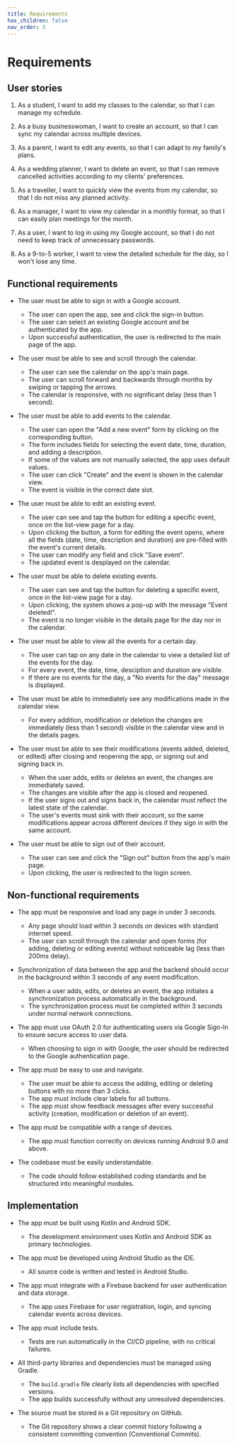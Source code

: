 ```yaml
---
title: Requirements
has_children: false
nav_order: 3
---
```


# Requirements

## User stories

1. As a student, I want to add my classes to the calendar, so that I can manage my schedule.

2. As a busy businesswoman, I want to create an account, so that I can sync my calendar across multiple devices.

3. As a parent, I want to edit any events, so that I can adapt to my family's plans.

4. As a wedding planner, I want to delete an event, so that I can remove cancelled activities according to my clients' preferences.

5. As a traveller, I want to quickly view the events from my calendar, so that I do not miss any planned activity.

6. As a manager, I want to view my calendar in a monthly format, so that I can easily plan meetings for the month.

7. As a user, I want to log in using my Google account, so that I do not need to keep track of unnecessary passwords.

8. As a 9-to-5 worker, I want to view the detailed schedule for the day, so I won't lose any time.

## Functional requirements

- The user must be able to sign in with a Google account.
    * The user can open the app, see and click the sign-in button.
    * The user can select an existing Google account and be authenticated by the app.
    * Upon successful authentication, the user is redirected to the main page of the app.

- The user must be able to see and scroll through the calendar.
    * The user can see the calendar on the app's main page.
    * The user can scroll forward and backwards through months by swiping or tapping the arrows.
    * The calendar is responsive, with no significant delay (less than 1 second).

- The user must be able to add events to the calendar.
    * The user can open the "Add a new event" form by clicking on the corresponding button.
    * The form includes fields for selecting the event date, time, duration, and adding a description.
    * If some of the values are not manually selected, the app uses default values.
    * The user can click "Create" and the event is shown in the calendar view.
    * The event is visible in the correct date slot.

- The user must be able to edit an existing event.
    * The user can see and tap the button for editing a specific event, once on the list-view page for a day.
    * Upon clicking the button, a form for editing the event opens, where all the fields (date, time, description and duration) are pre-filled with the event's current details.
    * The user can modify any field and click "Save event".
    * The updated event is desplayed on the calendar.

- The user must be able to delete existing events.
    * The user can see and tap the button for deleting a specific event, once in the list-view page for a day.
    * Upon clicking, the system shows a pop-up with the message "Event deleted!".
    * The event is no longer visible in the details page for the day nor in the calendar.

- The user must be able to view all the events for a certain day.
    * The user can tap on any date in the calendar to view a detailed list of the events for the day.
    * For every event, the date, time, desciption and duration are visible.
    * If there are no events for the day, a "No events for the day" message is displayed.

- The user must be able to immediately see any modifications made in the calendar view.
    * For every addition, modification or deletion the changes are immediately (less than 1 second) visible in the calendar view and in the details pages.

- The user must be able to see their modifications (events added, deleted, or edited) after closing and reopening the app, or signing out and signing back in.  
    * When the user adds, edits or deletes an event, the changes are immediately saved.
    * The changes are visible after the app is closed and reopened.
    * If the user signs out and signs back in, the calendar must reflect the latest state of the calendar.
    * The user's events must sink with their account, so the same modifications appear across different devices if they sign in with the same account.

- The user must be able to sign out of their account.
    * The user can see and click the "Sign out" button from the app's main page.
    * Upon clicking, the user is redirected to the login screen.

## Non-functional requirements

- The app must be responsive and load any page in under 3 seconds.
    * Any page should load within 3 seconds on devices with standard internet speed.
    * The user can scroll through the calendar and open forms (for adding, deleting or editing events) without noticeable lag (less than 200ms delay).

- Synchronization of data between the app and the backend should occur in the background within 3 seconds of any event modification.
    * When a user adds, edits, or deletes an event, the app initiates a synchronization process automatically in the background.
    * The synchronization process must be completed within 3 seconds under normal network connections.

- The app must use OAuth 2.0 for authenticating users via Google Sign-In to ensure secure access to user data.
    * When choosing to sign in with Google, the user should be redirected to the Google authentication page.

- The app must be easy to use and navigate.
    * The user must be able to access the adding, editing or deleting buttons with no more than 3 clicks.
    * The app must include clear labels for all buttons.
    * The app must show feedback messages after every successful activity (creation, modification or deletion of an event).

- The app must be compatible with a range of devices.
    * The app must function correctly on devices running Android 9.0 and above.

- The codebase must be easily understandable.
    * The code should follow established coding standards and be structured into meaningful modules.

## Implementation

- The app must be built using Kotlin and Android SDK.
    * The development environment uses Kotlin and Android SDK as primary technologies.

- The app must be developed using Android Studio as the IDE.
    * All source code is written and tested in Android Studio.

- The app must integrate with a Firebase backend for user authentication and data storage.
    * The app uses Firebase for user registration, login, and syncing calendar events across devices.

- The app must include tests.
    * Tests are run automatically in the CI/CD pipeline, with no critical failures.

- All third-party libraries and dependencies must be managed using Gradle.
    * The `build.gradle` file clearly lists all dependencies with specified versions.
    * The app builds successfully without any unresolved dependencies.

- The source must be stored in a Git repository on GitHub.
    * The Git repository shows a clear commit history following a consistent committing convention (Conventional Commits). 
